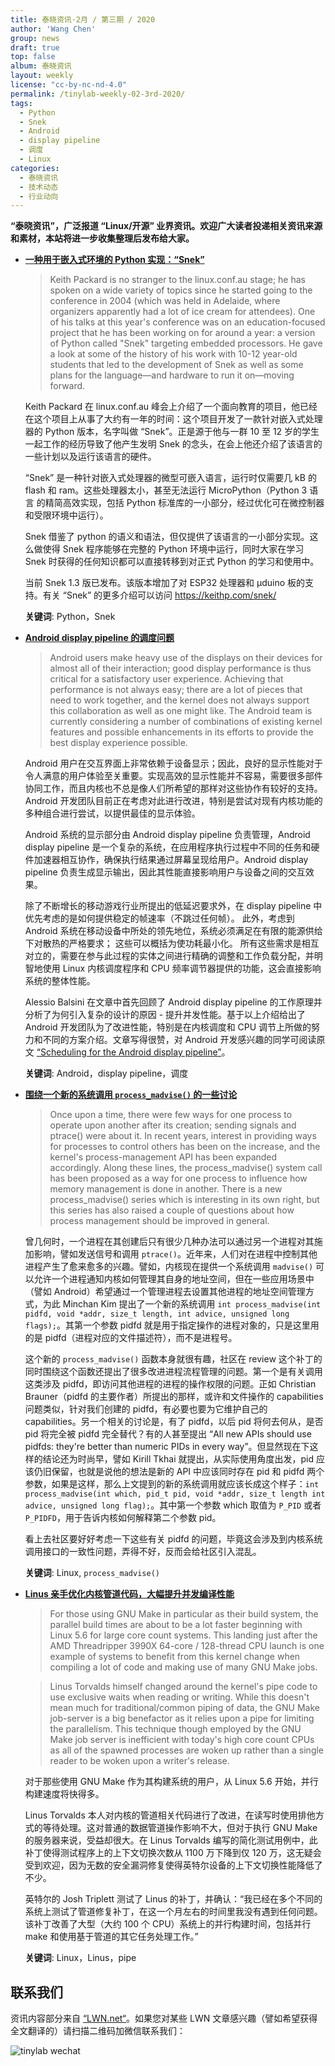```yaml
---
title: 泰晓资讯·2月 / 第三期 / 2020
author: 'Wang Chen'
group: news
draft: true
top: false
album: 泰晓资讯
layout: weekly
license: "cc-by-nc-nd-4.0"
permalink: /tinylab-weekly-02-3rd-2020/
tags:
  - Python
  - Snek
  - Android
  - display pipeline
  - 调度
  - Linux
categories:
  - 泰晓资讯
  - 技术动态
  - 行业动向
---
```


**“泰晓资讯”，广泛报道 “Linux/开源” 业界资讯。欢迎广大读者投递相关资讯来源和素材，本站将进一步收集整理后发布给大家。**

- [**一种用于嵌入式环境的 Python 实现：“Snek”**](https://lwn.net/Articles/810201/)

    > Keith Packard is no stranger to the linux.conf.au stage; he has spoken on a wide variety of topics since he started going to the conference in 2004 (which was held in Adelaide, where organizers apparently had a lot of ice cream for attendees). One of his talks at this year's conference was on an education-focused project that he has been working on for around a year: a version of Python called "Snek" targeting embedded processors. He gave a look at some of the history of his work with 10-12 year-old students that led to the development of Snek as well as some plans for the language—and hardware to run it on—moving forward.

    Keith Packard 在 linux.conf.au 峰会上介绍了一个面向教育的项目，他已经在这个项目上从事了大约有一年的时间：这个项目开发了一款针对嵌入式处理器的 Python 版本，名字叫做 “Snek”。正是源于他与一群 10 至 12 岁的学生一起工作的经历导致了他产生发明 Snek 的念头，在会上他还介绍了该语言的一些计划以及运行该语言的硬件。

    “Snek” 是一种针对嵌入式处理器的微型可嵌入语言，运行时仅需要几 kB 的 flash 和 ram。这些处理器太小，甚至无法运行 MicroPython（Python 3 语言 的精简高效实现，包括 Python 标准库的一小部分，经过优化可在微控制器和受限环境中运行）。

    Snek 借鉴了 python 的语义和语法，但仅提供了该语言的一小部分实现。这么做使得 Snek 程序能够在完整的 Python 环境中运行，同时大家在学习 Snek 时获得的任何知识都可以直接转移到对正式 Python 的学习和使用中。

    当前 Snek 1.3 版已发布。该版本增加了对 ESP32 处理器和 μduino 板的支持。有关 “Snek” 的更多介绍可以访问  <https://keithp.com/snek/>

    **关键词**: Python，Snek

- [**Android display pipeline 的调度问题**](https://lwn.net/Articles/809545/)

    > Android users make heavy use of the displays on their devices for almost all of their interaction; good display performance is thus critical for a satisfactory user experience. Achieving that performance is not always easy; there are a lot of pieces that need to work together, and the kernel does not always support this collaboration as well as one might like. The Android team is currently considering a number of combinations of existing kernel features and possible enhancements in its efforts to provide the best display experience possible.

    Android 用户在交互界面上非常依赖于设备显示；因此，良好的显示性能对于令人满意的用户体验至关重要。实现高效的显示性能并不容易，需要很多部件协同工作，而且内核也不总是像人们所希望的那样对这些协作有较好的支持。 Android 开发团队目前正在考虑对此进行改进，特别是尝试对现有内核功能的多种组合进行尝试，以提供最佳的显示体验。

    Android 系统的显示部分由 Android display pipeline 负责管理，Android display pipeline 是一个复杂的系统，在应用程序执行过程中不同的任务和硬件加速器相互协作，确保执行结果通过屏幕呈现给用户。Android display pipeline 负责生成显示输出，因此其性能直接影响用户与设备之间的交互效果。

    除了不断增长的移动游戏行业所提出的低延迟要求外，在 display pipeline 中优先考虑的是如何提供稳定的帧速率（不跳过任何帧）。 此外，考虑到 Android 系统在移动设备中所处的领先地位，系统必须满足在有限的能源供给下对散热的严格要求； 这些可以概括为使功耗最小化。 所有这些需求是相互对立的，需要在参与此过程的实体之间进行精确的调整和工作负载分配，并明智地使用 Linux 内核调度程序和 CPU 频率调节器提供的功能，这会直接影响系统的整体性能。

    Alessio Balsini 在文章中首先回顾了 Android display pipeline 的工作原理并分析了为何引入复杂的设计的原因 - 提升并发性能。基于以上介绍给出了 Android 开发团队为了改进性能，特别是在内核调度和 CPU 调节上所做的努力和不同的方案介绍。文章写得很赞，对 Android 开发感兴趣的同学可阅读原文 [“Scheduling for the Android display pipeline”](https://lwn.net/Articles/809545/)。

    **关键词**: Android，display pipeline，调度

- [**围绕一个新的系统调用 `process_madvise()` 的一些讨论**](https://lwn.net/Articles/810076/)

    > Once upon a time, there were few ways for one process to operate upon another after its creation; sending signals and ptrace() were about it. In recent years, interest in providing ways for processes to control others has been on the increase, and the kernel's process-management API has been expanded accordingly. Along these lines, the process_madvise() system call has been proposed as a way for one process to influence how memory management is done in another. There is a new process_madvise() series which is interesting in its own right, but this series has also raised a couple of questions about how process management should be improved in general.

    曾几何时，一个进程在其创建后只有很少几种办法可以通过另一个进程对其施加影响，譬如发送信号和调用 `ptrace()`。近年来，人们对在进程中控制其他进程产生了愈来愈多的兴趣。譬如，内核现在提供一个系统调用 `madvise()` 可以允许一个进程通知内核如何管理其自身的地址空间，但在一些应用场景中（譬如 Android）希望通过一个管理进程去设置其他进程的地址空间管理方式，为此 Minchan Kim 提出了一个新的系统调用 `int process_madvise(int pidfd, void *addr, size_t length, int advice, unsigned long flags);`。其第一个参数 pidfd 就是用于指定操作的进程对象的，只是这里用的是 pidfd（进程对应的文件描述符），而不是进程号。

    这个新的 `process_madvise()` 函数本身就很有趣，社区在 review 这个补丁的同时围绕这个函数还提出了很多改进进程流程管理的问题。第一个是有关调用这类涉及 pidfd，即访问其他进程的进程的操作权限的问题。正如 Christian Brauner（pidfd 的主要作者）所提出的那样，或许和文件操作的 capabilities 问题类似，针对我们创建的 pidfd，有必要也要为它维护自己的 capabilities。另一个相关的讨论是，有了 pidfd，以后 pid 将何去何从，是否 pid 将完全被 pidfd 完全替代？有的人甚至提出 “All new APIs should use pidfds: they're better than numeric PIDs in every way”。但显然现在下这样的结论还为时尚早，譬如 Kirill Tkhai 就提出，从实际使用角度出发，pid 应该仍旧保留，也就是说他的想法是新的 API 中应该同时存在 pid 和 pidfd 两个参数，如果是这样，那么上文提到的新的系统调用就应该长成这个样子：`int process_madvise(int which, pid_t pid, void *addr, size_t length int advice, unsigned long flag);`。其中第一个参数 which 取值为 `P_PID` 或者 `P_PIDFD`，用于告诉内核如何解释第二个参数 pid。

    看上去社区要好好考虑一下这些有关 pidfd 的问题，毕竟这会涉及到内核系统调用接口的一致性问题，弄得不好，反而会给社区引入混乱。

    **关键词**: Linux, `process_madvise()`

- [**Linus 亲手优化内核管道代码，大幅提升并发编译性能**](https://www.phoronix.com/scan.php?page=news_item&px=Linux-Pipe-Parallel-Job-Opt)

    > For those using GNU Make in particular as their build system, the parallel build times are about to be a lot faster beginning with Linux 5.6 for large core count systems. This landing just after the AMD Threadripper 3990X 64-core / 128-thread CPU launch is one example of systems to benefit from this kernel change when compiling a lot of code and making use of many GNU Make jobs.

    > Linus Torvalds himself changed around the kernel's pipe code to use exclusive waits when reading or writing. While this doesn't mean much for traditional/common piping of data, the GNU Make job-server is a big benefactor as it relies upon a pipe for limiting the parallelism. This technique though employed by the GNU Make job server is inefficient with today's high core count CPUs as all of the spawned processes are woken up rather than a single reader to be woken upon a writer's release.

    对于那些使用 GNU Make 作为其构建系统的用户，从 Linux 5.6 开始，并行构建速度将快得多。

    Linus Torvalds 本人对内核的管道相关代码进行了改进，在读写时使用排他方式的等待处理。这对普通的数据管道操作影响不大，但对于执行 GNU Make 的服务器来说，受益却很大。在 Linus Torvalds 编写的简化测试用例中，此补丁使得测试程序上的上下文切换次数从 1100 万下降到仅 120 万，这无疑会受到欢迎，因为无数的安全漏洞修复使得英特尔设备的上下文切换性能降低了不少。

    英特尔的 Josh Triplett 测试了 Linus 的补丁，并确认：“我已经在多个不同的系统上测试了管道修复补丁，在这一个月左右的时间里我没有遇到任何问题。该补丁改善了大型（大约 100 个 CPU）系统上的并行构建时间，包括并行 make 和使用基于管道的其它任务处理工作。”

    **关键词**: Linux，Linus，pipe

## 联系我们

资讯内容部分来自 [“LWN.net“](https://lwn.net/)。如果您对某些 LWN 文章感兴趣（譬如希望获得全文翻译的）请扫描二维码加微信联系我们：

![tinylab wechat](/images/wechat/tinylab.jpg)
